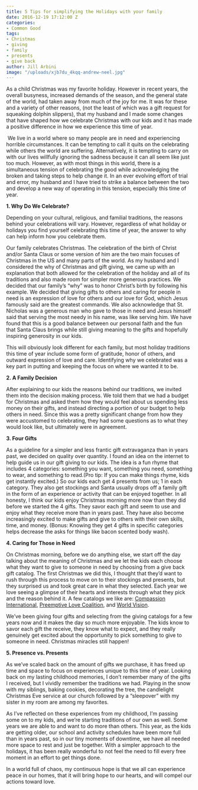 ```yaml
---
title: 5 Tips for simplifying the Holidays with your family
date: 2016-12-19 17:12:00 Z
categories:
- Common Good
tags:
- Christmas
- giving
- family
- presents
- give back
author: Jill Arbini
image: "/uploads/xjb7du_4kqq-andrew-neel.jpg"
---
```



As a child Christmas was my favorite holiday. However in recent years, the overall busyness, increased demands of the season, and the general state of the world, had taken away from much of the joy for me. It was for these and a variety of other reasons, (not the least of which was a gift request for squeaking dolphin slippers), that my husband and I made some changes that have shaped how we celebrate Christmas with our kids and it has made a positive difference in how we experience this time of year. 

<!-- more -->

 We live in a world where so many people are in need and experiencing horrible circumstances. It can be tempting to call it quits on the celebrating while others the world are suffering. Alternatively, it is tempting to carry on with our lives willfully ignoring the sadness because it can all seem like just too much. However, as with most things in this world, there is a simultaneous tension of celebrating the good while acknowledging the broken and taking steps to help change it. In an ever evolving effort of trial and error, my husband and I have tried to strike a balance between the two and develop a new way of operating in this tension, especially this time of year.

**1. Why Do We Celebrate?**

Depending on your cultural, religious, and familial traditions, the reasons behind your celebrations will vary. However, regardless of what holiday or holidays you find yourself celebrating this time of year, the answer to why can help inform how you celebrate them.

Our family celebrates Christmas. The celebration of the birth of Christ and/or Santa Claus or some version of him are the two main focuses of Christmas in the US and many parts of the world.  As my husband and I considered the why of Christmas and gift giving, we came up with an explanation that both allowed for the celebration of the holiday and all of its traditions and also made room for simpler more generous practices. We decided that our family’s “why” was to honor Christ’s birth by following his example. We decided that giving gifts to others and caring for people in need is an expression of love for others and our love for God, which Jesus famously said are the greatest commands. We also acknowledge that St. Nicholas was a generous man who gave to those in need and Jesus himself said that serving the most needy in his name, was like serving him. We have found that this is a good balance between our personal faith and the fun that Santa Claus brings while still giving meaning to the gifts and hopefully inspiring generosity in our kids. 

This will obviously look different for each family, but most holiday traditions this time of year include some form of gratitude, honor of others, and outward expression of love and care. Identifying why we celebrated was a key part in putting and keeping the focus on where we wanted it to be. 

**2. A Family Decision** 

After explaining to our kids the reasons behind our traditions, we invited them into the decision making process. We told them that we had a budget for Christmas and asked them how they would feel about us spending less money on their gifts, and instead directing a portion of our budget to help others in need. Since this was a pretty significant change from how they were accustomed to celebrating, they had some questions as to what they would look like, but ultimately were in agreement. 

**3. Four Gifts**

As a guideline for a simpler and less frantic gift extravaganza than in years past, we decided on quality over quantity. I found an idea on the internet to help guide us in our gift giving to our kids.  The idea is a fun rhyme that includes 4 categories: something you want, something you need, something to wear, and something to read.(Pro tip: If you can make things rhyme, kids get instantly excited.) So our kids each get 4 presents from us; 1 in each category. They also get stockings and Santa usually drops off a family gift in the form of an experience or activity that can be enjoyed together. In all honesty, I think our kids enjoy Christmas morning more now than they did before we started the 4 gifts. They savor each gift and seem to use and enjoy what they receive more than in years past. They have also become increasingly excited to make gifts and give to others with their own skills, time, and money. (Bonus: Knowing they get 4 gifts in specific categories helps decrease the asks for things like bacon scented body wash). 

**4. Caring for Those in Need**

On Christmas morning, before we do anything else, we start off the day talking about the meaning of Christmas and we let the kids each choose what they want to give to someone in need by choosing from a give back gift catalog. The first Christmas we did this, I thought that they’d want to rush through this process to move on to their stockings and presents, but they surprised us and took great care in what they selected. Each year we love seeing a glimpse of their hearts and interests through what they pick and the reason behind it. A few catalogs we like are:  [Compassion International](https://www.compassion.com/charitable-gift-catalog.htm), [Preemptive Love Coalition](https://preemptivelove.nationbuilder.com/ann), and [World Vision](http://donate.worldvision.org/ways-to-give/gift-catalog).

We’ve been giving four gifts and selecting from the giving catalogs for a few years now and it makes the day so much more enjoyable. The kids know to savor each gift the receive, they know what to expect, and they really genuinely get excited about the opportunity to pick something to give to someone in need. Christmas miracles still happen!

**5. Presence vs. Presents**

As we’ve scaled back on the amount of gifts we purchase, it has freed up time and space to focus on experiences unique to this time of year. Looking back on my lasting childhood memories, I don’t remember many of the gifts I received, but I vividly remember the traditions we had. Playing in the snow with my siblings, baking cookies, decorating the tree, the candlelight Christmas Eve service at our church followed by a “sleepover” with my sister in my room are among my favorites. 

As I’ve reflected on these experiences from my childhood, I’m passing some on to my kids, and we’re starting traditions of our own as well. Some years we are able to and want to do more than others. This year, as the kids are getting older, our school and activity schedules have been more full than in years past, so in our tiny moments of downtime, we have all needed more space to rest and just be together. With a simpler approach to the holidays, it has been really wonderful to not feel the need to fill every free moment in an effort to get things done. 

In a world full of chaos, my continuous hope is that we all can experience peace in our homes, that it will bring hope to our hearts, and will compel our actions toward love. 